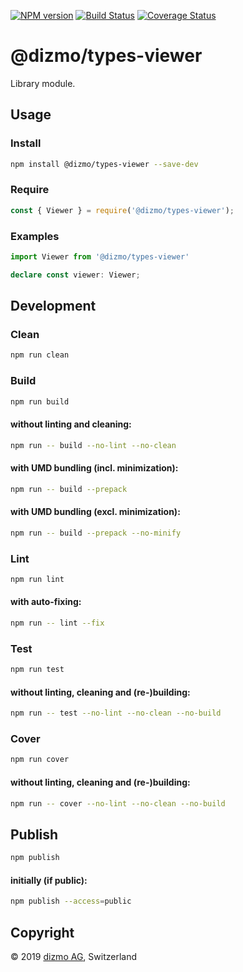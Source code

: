 [![NPM version](https://badge.fury.io/js/%40dizmo%2Ftypes-viewer.svg)](https://npmjs.org/package/@dizmo/types-viewer)
[![Build Status](https://travis-ci.org/dizmo/types-viewer.svg?branch=master)](https://travis-ci.org/dizmo/types-viewer)
[![Coverage Status](https://coveralls.io/repos/github/dizmo/types-viewer/badge.svg?branch=master)](https://coveralls.io/github/dizmo/types-viewer?branch=master)

# @dizmo/types-viewer

Library module.

## Usage

### Install

```sh
npm install @dizmo/types-viewer --save-dev
```

### Require

```javascript
const { Viewer } = require('@dizmo/types-viewer');
```

### Examples

```typescript
import Viewer from '@dizmo/types-viewer'
```

```typescript
declare const viewer: Viewer;
```

## Development

### Clean

```sh
npm run clean
```

### Build

```sh
npm run build
```

#### without linting and cleaning:

```sh
npm run -- build --no-lint --no-clean
```

#### with UMD bundling (incl. minimization):

```sh
npm run -- build --prepack
```

#### with UMD bundling (excl. minimization):

```sh
npm run -- build --prepack --no-minify
```

### Lint

```sh
npm run lint
```

#### with auto-fixing:

```sh
npm run -- lint --fix
```

### Test

```sh
npm run test
```

#### without linting, cleaning and (re-)building:

```sh
npm run -- test --no-lint --no-clean --no-build
```

### Cover

```sh
npm run cover
```

#### without linting, cleaning and (re-)building:

```sh
npm run -- cover --no-lint --no-clean --no-build
```

## Publish

```sh
npm publish
```

#### initially (if public):

```sh
npm publish --access=public
```

## Copyright

 © 2019 [dizmo AG](http://dizmo.com/), Switzerland
